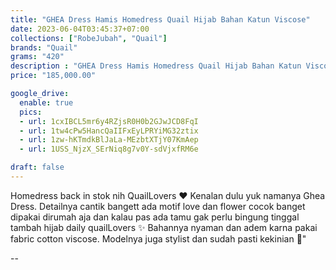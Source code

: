 ```yaml
---
title: "GHEA Dress Hamis Homedress Quail Hijab Bahan Katun Viscose"
date: 2023-06-04T03:45:37+07:00
collections: ["RobeJubah", "Quail"]
brands: "Quail"
grams: "420"
description : "GHEA Dress Hamis Homedress Quail Hijab Bahan Katun Viscose"
price: "185,000.00"

google_drive:
  enable: true
  pics:
  - url: 1cxIBCL5mr6y4RZjsR0H0b2GJwJCD8FqI
  - url: 1tw4cPw5HancQaIIFxEyLPRYiMG32ztix
  - url: 1zw-hKTmdkBlJaLa-MEzbtXTjY07KmAep
  - url: 1USS_NjzX_SErNiq8g7v0Y-sdVjxfRM6e

draft: false
---
```


Homedress back in stok nih QuailLovers ❤️ Kenalan dulu yuk namanya Ghea Dress. Detailnya cantik bangett ada motif love dan flower cocok banget dipakai dirumah aja dan kalau pas ada tamu gak perlu bingung tinggal tambah hijab daily quailLovers ✨ Bahannya nyaman dan adem karna pakai fabric cotton viscose. Modelnya juga stylist dan sudah pasti kekinian 🤗"

--    
 
